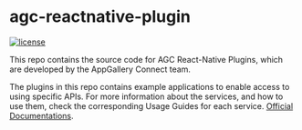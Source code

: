 # agc-reactnative-plugin
[![license](https://img.shields.io/badge/license-Apache--2.0-green)](./LICENCE)

This repo contains the source code for AGC React-Native Plugins, which are developed by the AppGallery Connect team.

The plugins in this repo contains example applications to enable access to using specific APIs. For more information about the services, and how to use them, check the corresponding Usage Guides for each service. 
[Official Documentations](https://developer.huawei.com/consumer/en/doc/AppGallery-connect-Guides/agc-get-started-reactnactive-0000001059210314).